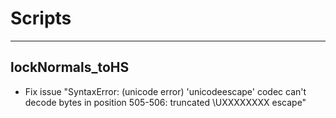 # Scripts

---

## lockNormals_toHS

- Fix issue "SyntaxError: (unicode error) 'unicodeescape' codec can't decode bytes in position 505-506: truncated \UXXXXXXXX escape"

